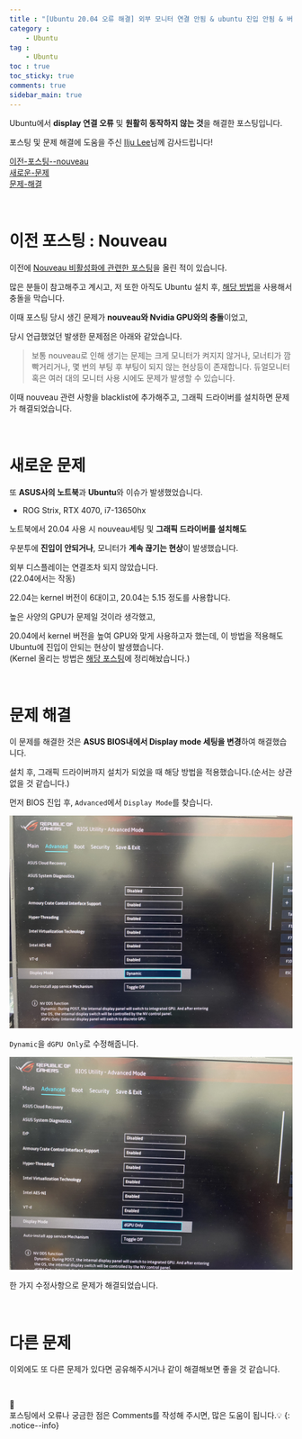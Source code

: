 ```yaml
---
title : "[Ubuntu 20.04 오류 해결] 외부 모니터 연결 안됨 & ubuntu 진입 안됨 & 버벅임 & ASUS 이슈 -> Display mode 바꾸기"
category :
    - Ubuntu
tag :
    - Ubuntu
toc : true
toc_sticky: true
comments: true
sidebar_main: true
---
```


Ubuntu에서 **display 연결 오류** 및 **원활히 동작하지 않는 것**을 해결한 포스팅입니다.

포스팅 및 문제 해결에 도움을 주신 [Ilju Lee](https://github.com/leeilju)님께 감사드립니다!


[이전-포스팅--nouveau](#이전-포스팅--nouveau)<br>
[새로운-문제](#새로운-문제)<br>
[문제-해결](#문제-해결)<br>

<br>

# 이전 포스팅 : Nouveau
이전에 [Nouveau 비활성화에 관련한 포스팅](https://lee-jaewon.github.io/ubuntu/CUDA/)을 올린 적이 있습니다.

많은 분들이 참고해주고 계시고, 저 또한 아직도 Ubuntu 설치 후, [해당 방법](https://lee-jaewon.github.io/ubuntu/CUDA/)을 사용해서 충돌을 막습니다.

이때 포스팅 당시 생긴 문제가 **nouveau와 Nvidia GPU와의 충돌**이었고,

당시 언급했었던 발생한 문제점은 아래와 같았습니다.

> 보통 nouveau로 인해 생기는 문제는 크게 모니터가 켜지지 않거나, 모너티가 깜빡거리거나, 몇 번의 부팅 후 부팅이 되지 않는 현상등이 존재합니다.
듀얼모니터 혹은 여러 대의 모니터 사용 시에도 문제가 발생할 수 있습니다.

이때 nouveau 관련 사항을 blacklist에 추가해주고, 그래픽 드라이버를 설치하면 문제가 해결되었습니다.

<br>

# 새로운 문제
또 **ASUS사의 노트북**과 **Ubuntu**와 이슈가 발생했었습니다.

- ROG Strix, RTX 4070, i7-13650hx

노트북에서 20.04 사용 시 nouveau세팅 및 **그래픽 드라이버를 설치해도**

우분투에 **진입이 안되거나**, 모니터가 **계속 끊기는 현상**이 발생했습니다.

외부 디스플레이는 연결조차 되지 않았습니다.<br>
(22.04에서는 작동)

22.04는 kernel 버전이 6대이고, 20.04는 5.15 정도를 사용합니다.

높은 사양의 GPU가 문제일 것이라 생각했고,

20.04에서 kernel 버전을 높여 GPU와 맞게 사용하고자 했는데, 이 방법을 적용해도 Ubuntu에 진입이 안되는 현상이 발생했습니다.<br>
(Kernel 올리는 방법은 [해당 포스팅](https://lee-jaewon.github.io/ubuntu/Kernel_ver/)에 정리해놨습니다.)

<br>

# 문제 해결
이 문제를 해결한 것은 **ASUS BIOS내에서 Display mode 세팅을 변경**하여 해결했습니다.

설치 후, 그래픽 드라이버까지 설치가 되었을 때 해당 방법을 적용했습니다.(순서는 상관없을 것 같습니다.)

먼저 BIOS 진입 후, `Advanced`에서 `Display Mode`를 찾습니다.
<p align="center"><img src="/MyPDF/ubuntu_error(2).jpg" width = "600" ></p>


`Dynamic`을 `dGPU Only`로 수정해줍니다.
<p align="center"><img src="/MyPDF/ubuntu_error(1).jpg" width = "600" ></p>

한 가지 수정사항으로 문제가 해결되었습니다.

<br>

# 다른 문제
이외에도 또 다른 문제가 있다면 공유해주시거나 같이 해결해보면 좋을 것 같습니다.

<br>

📣<br>
포스팅에서 오류나 궁금한 점은 Comments를 작성해 주시면, 많은 도움이 됩니다.💡
{: .notice--info}